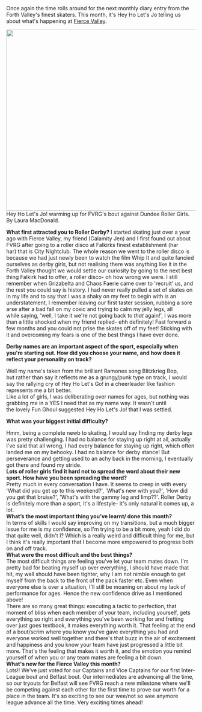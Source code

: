 <html><body><div dir="ltr">Once again the time rolls around for the next monthly diary entry from the Forth Valley's finest skaters. This month, it's Hey Ho Let's Jo telling us about what's happening at <a href="http://www.fvrg.co.uk/">Fierce Valley</a>.</div>
<div dir="ltr">

<a href="http://scottishrollerderbyblog.com/2012/05/img_5833-001.jpg"><img class="size-full wp-image-1256" title="IMG_5833-001" src="http://scottishrollerderbyblog.com/2012/05/img_5833-001.jpg" alt="" width="614" height="480"></a> Hey Ho Let's Jo! warming up for FVRG's bout against Dundee Roller Girls. By Laura MacDonald.

</div>
<div dir="ltr"></div>
<div dir="ltr"><strong>What first attracted you to Roller Derby?
</strong>
I started skating just over a year ago with Fierce Valley, my friend (Calamity Jen) and I first found out about FVRG after going to a roller disco at Falkirks finest establishment (har har) that is City Nightclub. The whole reason we went to the roller disco is because we had just newly been to watch the film Whip It and quite fancied ourselves as derby girls, but not realising there was anything like it in the Forth Valley thought we would settle our curiosity by going to the next best thing Falkirk had to offer, a roller disco- oh how wrong we were. I still remember when Grizabelta and Chaos Faerie came over to 'recruit' us, and the rest you could say is history. I had never really pulled a set of skates on in my life and to say that I was a shaky on my feet to begin with is an understatement, I remember leaving our first taster session, rubbing a sore arse after a bad fall on my coxic and trying to calm my jelly legs, all while saying, 'well, I take it we're not going back to <em>that</em> again!', I was more than a little shocked when my friend replied- ehh definitely! Fast forward a few months and you could not prise the skates off of my feet! Sticking with it and overcoming my fears is one of the best things I have ever done.</div>
<div dir="ltr">

<strong>Derby names are an important aspect of the sport, especially when you're starting out. How did you choose your name, and how does it reflect your personality on track?</strong>

</div>
<div dir="ltr"></div>
<div dir="ltr">Well my name's taken from the brilliant Ramones song Blitzkrieg Bop, but rather than say it reflects me as a grungy/punk type on track, I would say the rallying cry of Hey Ho Let's Go! in a cheerleader like fashion represents me a bit better.</div>
<div dir="ltr"></div>
<div dir="ltr">Like a lot of girls, I was deliberating over names for ages, but nothing was grabbing me in a YES I need that as my name way. It wasn't until the lovely Fun Ghoul suggested Hey Ho Let's Jo! that I was settled.</div>
<div dir="ltr">

<strong>What was your biggest initial difficulty?</strong>

</div>
<div dir="ltr">Hmm, being a complete newb to skating, I would say finding my derby legs was pretty challenging. I had no balance for staying up right at all, actually I've said that all wrong, I had every balance for staying up right, which often landed me on my behooky. I had no balance for derby stance! But perseverance and getting used to an achy back in the morning, I eventually got there and found my stride.</div>
<div dir="ltr"></div>
<div dir="ltr"><strong>Lots of roller girls find it hard not to spread the word about their new sport. How have you been spreading the word?
</strong></div>
<div dir="ltr">Pretty much in every conversation I have. It seems to creep in with every 'What did you get up to this weekend?', 'What's new with you?', 'How did you get that bruise?', 'What's with the gammy leg and limp??'. Roller Derby is definitely more than a sport, it's a lifestyle- it's only natural it comes up, a lot.</div>
<div dir="ltr"></div>
<div dir="ltr"><strong>What’s the most important thing you’ve learnt/ done this month?
</strong></div>
<div dir="ltr">In terms of skills I would say improving on my transitions, but a much bigger issue for me is my confidence, so I'm trying to be a bit more, yeah I did do that quite well, didn't I? Which is a really weird and difficult thing for me, but I think it's really important that I become more empowered to progress both on and off track.</div>
<div dir="ltr"></div>
<div dir="ltr"><strong>What were the most difficult and the best things?
</strong></div>
<div dir="ltr">The most difficult things are feeling you've let your team mates down. I'm pretty bad for beating myself up over everything, I should have made that hit, my wall should have been tighter, why I am not nimble enough to get myself from the back to the front of the pack faster etc. Even when everyone else is over a situation, I'll still be moaning on about my lack of performance for ages. Hence the new confidence drive as I mentioned above!</div>
<div dir="ltr"></div>
<div dir="ltr">There are so many great things: executing a tactic to perfection, that moment of bliss when each member of your team, including yourself, gets everything so right and everything you've been working for and fretting over just goes textbook, it makes everything worth it. That feeling at the end of a bout/scrim where you know you've gave everything you had and everyone worked well together and there's that buzz in the air of excitement and happiness and you know your team have just progressed a little bit more. That's the feeling that makes it worth it, and the emotion you remind yourself of when you or any team mates are feeling a bit down.</div>
<div dir="ltr"></div>
<div dir="ltr"><strong>What's new for the Fierce Valley this month?</strong></div>
<div dir="ltr"></div>
<div dir="ltr">
<div dir="ltr"><strong></strong>Lots!! We've just voted for our Captains and Vice Captains for our first Inter-League bout and Belfast bout. Our intermediates are advancing all the time, so our tryouts for Belfast will see FVRG reach a new milestone where we'll be competing against each other for the first time to prove our worth for a place in the team. It's so exciting to see our wee/not so wee anymore league advance all the time. Very exciting times ahead!</div>
</div>
<div dir="ltr"></div>
<div dir="ltr"></div></body></html>
